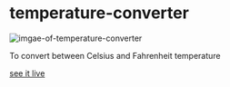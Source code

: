 # temperature-converter

![imgae-of-temperature-converter](https://imgur.com/FCCzdpV.png)

To convert between Celsius and Fahrenheit temperature

[see it live](https://ronyahmed1200.github.io/temperature-converter/)
